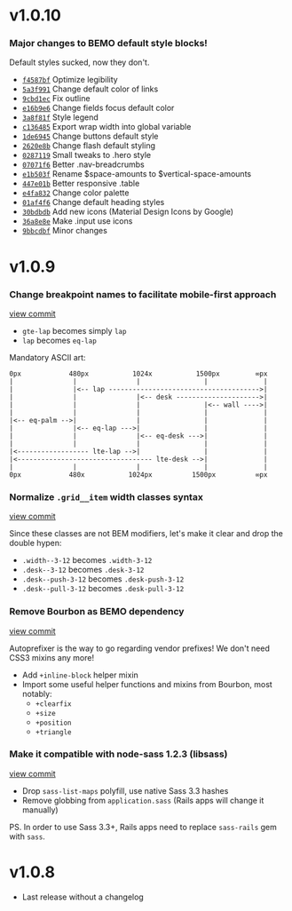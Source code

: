 # v1.0.10

### Major changes to BEMO default style blocks!

Default styles sucked, now they don't.

* [`f4587bf`](http://github.com/stefanoverna/bemo/commit/f4587bf) Optimize legibility
* [`5a3f991`](http://github.com/stefanoverna/bemo/commit/5a3f991) Change default color of links
* [`9cbd1ec`](http://github.com/stefanoverna/bemo/commit/9cbd1ec) Fix outline
* [`e16b9e6`](http://github.com/stefanoverna/bemo/commit/e16b9e6) Change fields focus default color
* [`3a8f81f`](http://github.com/stefanoverna/bemo/commit/3a8f81f) Style legend
* [`c136485`](http://github.com/stefanoverna/bemo/commit/c136485) Export wrap width into global variable
* [`1de6945`](http://github.com/stefanoverna/bemo/commit/1de6945) Change buttons default style
* [`2620e8b`](http://github.com/stefanoverna/bemo/commit/2620e8b) Change flash default styling
* [`0287119`](http://github.com/stefanoverna/bemo/commit/0287119) Small tweaks to .hero style
* [`07071f6`](http://github.com/stefanoverna/bemo/commit/07071f6) Better .nav-breadcrumbs
* [`e1b503f`](http://github.com/stefanoverna/bemo/commit/e1b503f) Rename $space-amounts to $vertical-space-amounts
* [`447e01b`](http://github.com/stefanoverna/bemo/commit/447e01b) Better responsive .table
* [`e4fa832`](http://github.com/stefanoverna/bemo/commit/e4fa832) Change color palette
* [`01af4f6`](http://github.com/stefanoverna/bemo/commit/01af4f6) Change default heading styles
* [`30bdbdb`](http://github.com/stefanoverna/bemo/commit/30bdbdb) Add new icons (Material Design Icons by Google)
* [`36a8e8e`](http://github.com/stefanoverna/bemo/commit/36a8e8e) Make .input use icons
* [`9bbcdbf`](http://github.com/stefanoverna/bemo/commit/9bbcdbf) Minor changes

# v1.0.9

### Change breakpoint names to facilitate mobile-first approach

[view commit](http://github.com/stefanoverna/bemo/commit/676d1c8373f21692d789821d9bbc4438ec3cde55)

* `gte-lap` becomes simply `lap`
* `lap` becomes `eq-lap`

Mandatory ASCII art:

```
0px            480px           1024x           1500px         ∞px
|               |               |                |              |
|               |<-- lap -------------------------------------->|
|               |               |<-- desk --------------------->|
|               |               |                |<-- wall ---->|
|               |               |                |              |
|<-- eq-palm -->|               |                |              |
|               |<-- eq-lap --->|                |              |
|               |               |<-- eq-desk --->|              |
|               |               |                |              |
|<------------------ lte-lap -->|                |              |
|<---------------------------------- lte-desk -->|              |
|               |               |                |              |
0px            480x           1024px          1500px          ∞px
```


### Normalize `.grid__item` width classes syntax

[view commit](http://github.com/stefanoverna/bemo/commit/ac13a7b3749c4e5d74ed62b585cfd06d1fe8adda)

Since these classes are not BEM modifiers, let's make it clear and drop the
double hypen:

* `.width--3-12` becomes `.width-3-12`
* `.desk--3-12` becomes `.desk-3-12`
* `.desk--push-3-12` becomes `.desk-push-3-12`
* `.desk--pull-3-12` becomes `.desk-pull-3-12`

### Remove Bourbon as BEMO dependency

[view commit](http://github.com/stefanoverna/bemo/commit/cb78698cab4dcc4cb8c2188cd90c58f43b26a66e)

Autoprefixer is the way to go regarding vendor prefixes! We don't need CSS3 mixins any more!

* Add `+inline-block` helper mixin
* Import some useful helper functions and mixins from Bourbon, most notably:
  - `+clearfix`
  - `+size`
  - `+position`
  - `+triangle`

### Make it compatible with node-sass 1.2.3 (libsass)

[view commit](http://github.com/stefanoverna/bemo/commit/02f1761f182670c10017162c9772cac2b5f6843b)

* Drop `sass-list-maps` polyfill, use native Sass 3.3 hashes
* Remove globbing from `application.sass` (Rails apps will change it manually)

PS. In order to use Sass 3.3+, Rails apps need to replace `sass-rails` gem
with `sass`.

# v1.0.8

* Last release without a changelog

